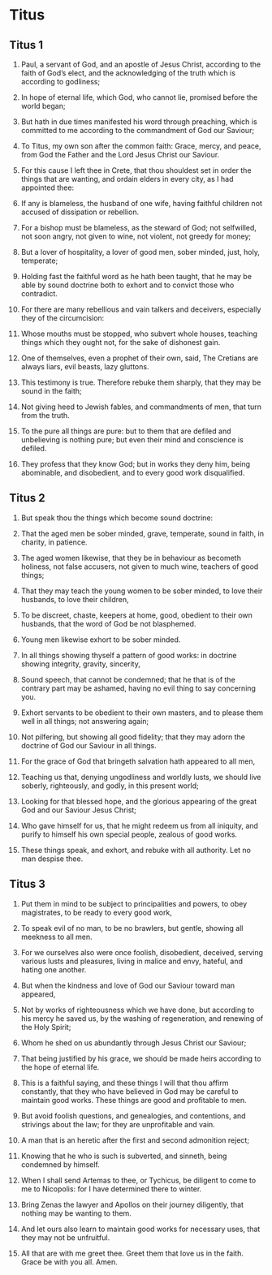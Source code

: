 # Titus

## Titus 1

1. Paul, a servant of God, and an apostle of Jesus Christ, according to the faith of God’s elect, and the acknowledging of the truth which is according to godliness;

2. In hope of eternal life, which God, who cannot lie, promised before the world began; 

3. But hath in due times manifested his word through preaching, which is committed to me according to the commandment of God our Saviour;

4. To Titus, my own son after the common faith: Grace, mercy, and peace, from God the Father and the Lord Jesus Christ our Saviour.

5. For this cause I left thee in Crete, that thou shouldest set in order the things that are wanting, and ordain elders in every city, as I had appointed thee: 

6. If any is blameless, the husband of one wife, having faithful children not accused of dissipation or rebellion.

7. For a bishop must be blameless, as the steward of God; not selfwilled, not soon angry, not given to wine, not violent, not greedy for money;

8. But a lover of hospitality, a lover of good men, sober minded, just, holy, temperate; 

9. Holding fast the faithful word as he hath been taught, that he may be able by sound doctrine both to exhort and to convict those who contradict. 

10. For there are many rebellious and vain talkers and deceivers, especially they of the circumcision:

11. Whose mouths must be stopped, who subvert whole houses, teaching things which they ought not, for the sake of dishonest gain.

12. One of themselves, even a prophet of their own, said, The Cretians are always liars, evil beasts, lazy gluttons.

13. This testimony is true. Therefore rebuke them sharply, that they may be sound in the faith;

14. Not giving heed to Jewish fables, and commandments of men, that turn from the truth.

15. To the pure all things are pure: but to them that are defiled and unbelieving is nothing pure; but even their mind and conscience is defiled.

16. They profess that they know God; but in works they deny him, being abominable, and disobedient, and to every good work disqualified. 

## Titus 2

1. But speak thou the things which become sound doctrine:

2. That the aged men be sober minded, grave, temperate, sound in faith, in charity, in patience. 

3. The aged women likewise, that they be in behaviour as becometh holiness, not false accusers, not given to much wine, teachers of good things; 

4. That they may teach the young women to be sober minded, to love their husbands, to love their children, 

5. To be discreet, chaste, keepers at home, good, obedient to their own husbands, that the word of God be not blasphemed.

6. Young men likewise exhort to be sober minded. 

7. In all things showing thyself a pattern of good works: in doctrine showing integrity, gravity, sincerity,

8. Sound speech, that cannot be condemned; that he that is of the contrary part may be ashamed, having no evil thing to say concerning you.

9. Exhort servants to be obedient to their own masters, and to please them well in all things; not answering again; 

10. Not pilfering, but showing all good fidelity; that they may adorn the doctrine of God our Saviour in all things.

11. For the grace of God that bringeth salvation hath appeared to all men, 

12. Teaching us that, denying ungodliness and worldly lusts, we should live soberly, righteously, and godly, in this present world;

13. Looking for that blessed hope, and the glorious appearing of the great God and our Saviour Jesus Christ; 

14. Who gave himself for us, that he might redeem us from all iniquity, and purify to himself his own special people, zealous of good works.

15. These things speak, and exhort, and rebuke with all authority. Let no man despise thee.

## Titus 3

1. Put them in mind to be subject to principalities and powers, to obey magistrates, to be ready to every good work,

2. To speak evil of no man, to be no brawlers, but gentle, showing all meekness to all men.

3. For we ourselves also were once foolish, disobedient, deceived, serving various lusts and pleasures, living in malice and envy, hateful, and hating one another.

4. But when the kindness and love of God our Saviour toward man appeared, 

5. Not by works of righteousness which we have done, but according to his mercy he saved us, by the washing of regeneration, and renewing of the Holy Spirit;

6. Whom he shed on us abundantly through Jesus Christ our Saviour; 

7. That being justified by his grace, we should be made heirs according to the hope of eternal life.

8. This is a faithful saying, and these things I will that thou affirm constantly, that they who have believed in God may be careful to maintain good works. These things are good and profitable to men.

9. But avoid foolish questions, and genealogies, and contentions, and strivings about the law; for they are unprofitable and vain.

10. A man that is an heretic after the first and second admonition reject;

11. Knowing that he who is such is subverted, and sinneth, being condemned by himself.

12. When I shall send Artemas to thee, or Tychicus, be diligent to come to me to Nicopolis: for I have determined there to winter.

13. Bring Zenas the lawyer and Apollos on their journey diligently, that nothing may be wanting to them.

14. And let ours also learn to maintain good works for necessary uses, that they may not be unfruitful. 

15. All that are with me greet thee. Greet them that love us in the faith. Grace be with you all. Amen. 

